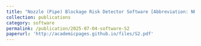 ```yaml
---
title: "Nozzle (Pipe) Blockage Risk Detector Software [Abbreviation: NRMS] Version 1.0"
collection: publications
category: software
permalink: /publication/2025-07-04-software-S2
paperurl: 'http://academicpages.github.io/files/S2.pdf'
---
```

